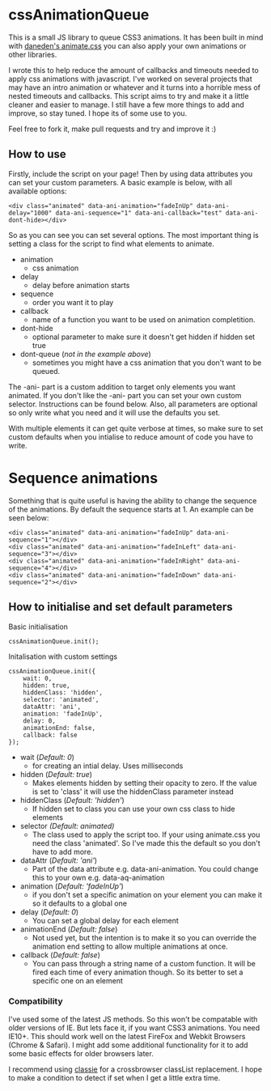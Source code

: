 cssAnimationQueue
=================

This is a small JS library to queue CSS3 animations. It has been built in mind with [daneden's animate.css](https://github.com/daneden/animate.css) you can also apply your own animations or other libraries.

I wrote this to help reduce the amount of callbacks and timeouts needed to apply css animations with javascript. I've worked on several projects that may have an intro animation or whatever and it turns into a horrible mess of nested timeouts and callbacks. This script aims to try and make it a little cleaner and easier to manage. I still have a few more things to add and improve, so stay tuned. I hope its of some use to you. 

Feel free to fork it, make pull requests and try and improve it :)

## How to use

Firstly, include the script on your page! Then by using data attributes you can set your custom parameters. A basic example is below, with all available options:

	<div class="animated" data-ani-animation="fadeInUp" data-ani-delay="1000" data-ani-sequence="1" data-ani-callback="test" data-ani-dont-hide></div>

So as you can see you can set several options. The most important thing is setting a class for the script to find what elements to animate. 

* animation
	- css animation
* delay
	- delay before animation starts
* sequence 
	- order you want it to play
* callback
	- name of a function you want to be used on animation completition.
* dont-hide
	- optional parameter to make sure it doesn't get hidden if hidden set true
* dont-queue (*not in the example above*)
	- sometimes you might have a css animation that you don't want to be queued.

The -ani- part is a custom addition to target only elements you want animated. If you don't like the -ani- part you can set your own custom selector. Instructions can be found below. Also, all parameters are optional so only write what you need and it will use the defaults you set.

With multiple elements it can get quite verbose at times, so make sure to set custom defaults when you intialise to reduce amount of code you have to write.

# Sequence animations

Something that is quite useful is having the ability to change the sequence of the animations. By default the sequence starts at 1. An example can be seen below:

	<div class="animated" data-ani-animation="fadeInUp" data-ani-sequence="1"></div>
	<div class="animated" data-ani-animation="fadeInLeft" data-ani-sequence="3"></div>
	<div class="animated" data-ani-animation="fadeInRight" data-ani-sequence="4"></div>
	<div class="animated" data-ani-animation="fadeInDown" data-ani-sequence="2"></div>


## How to initialise and set default parameters

Basic initialisation

	cssAnimationQueue.init();

Initalisation with custom settings

	cssAnimationQueue.init({
		wait: 0,
		hidden: true,
		hiddenClass: 'hidden',
		selector: 'animated',
		dataAttr: 'ani',
		animation: 'fadeInUp',
		delay: 0,
		animationEnd: false,
		callback: false
	});

* wait (*Default: 0*)
	- for creating an intial delay. Uses milliseconds
* hidden (*Default: true*)
	- Makes elements hidden by setting their opacity to zero. If the value is set to 'class' it will use the hiddenClass parameter instead
* hiddenClass (*Default: 'hidden'*)
	- If hidden set to class you can use your own css class to hide elements
* selector *(Default: animated)*
	- The class used to apply the script too. If your using animate.css you need the class 'animated'. So I've made this the default so you don't have to add more.
* dataAttr (*Default: 'ani'*)
	- Part of the data attribute e.g. data-ani-animation. You could change this to your own e.g. data-aq-animation
* animation (*Default: 'fadeInUp'*)
	- if you don't set a specific animation on your element you can make it so it defaults to a global one
* delay (*Default: 0*)
	- You can set a global delay for each element
* animationEnd (*Default: false*)
	- Not used yet, but the intention is to make it so you can override the animation end setting to allow multiple animations at once.
* callback (*Default: false*)
	- You can pass through a string name of a custom function. It will be fired each time of every animation though. So its better to set a specific one on an element


### Compatibility

I've used some of the latest JS methods. So this won't be compatable with older versions of IE. But lets face it, if you want CSS3 animations. You need IE10+. This should work well on the latest FireFox and Webkit Browsers (Chrome & Safari). I might add some additional functionality for it to add some basic effects for older browsers later.

I recommend using [classie](https://github.com/desandro/classie) for a crossbrowser classList replacement. I hope to make a condition to detect if set when I get a little extra time.